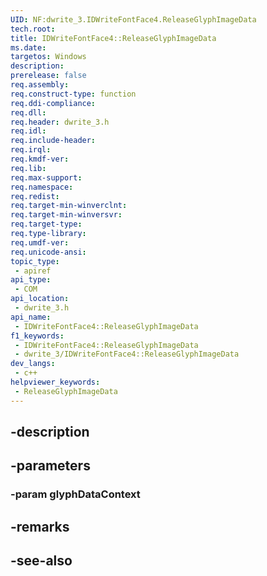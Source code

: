 ```yaml
---
UID: NF:dwrite_3.IDWriteFontFace4.ReleaseGlyphImageData
tech.root: 
title: IDWriteFontFace4::ReleaseGlyphImageData
ms.date: 
targetos: Windows
description: 
prerelease: false
req.assembly: 
req.construct-type: function
req.ddi-compliance: 
req.dll: 
req.header: dwrite_3.h
req.idl: 
req.include-header: 
req.irql: 
req.kmdf-ver: 
req.lib: 
req.max-support: 
req.namespace: 
req.redist: 
req.target-min-winverclnt: 
req.target-min-winversvr: 
req.target-type: 
req.type-library: 
req.umdf-ver: 
req.unicode-ansi: 
topic_type:
 - apiref
api_type:
 - COM
api_location:
 - dwrite_3.h
api_name:
 - IDWriteFontFace4::ReleaseGlyphImageData
f1_keywords:
 - IDWriteFontFace4::ReleaseGlyphImageData
 - dwrite_3/IDWriteFontFace4::ReleaseGlyphImageData
dev_langs:
 - c++
helpviewer_keywords:
 - ReleaseGlyphImageData
---
```


## -description

## -parameters

### -param glyphDataContext

## -remarks

## -see-also

